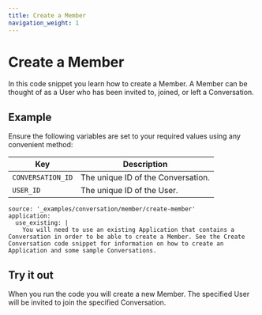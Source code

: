 ```yaml
---
title: Create a Member
navigation_weight: 1
---
```


# Create a Member

In this code snippet you learn how to create a Member. A Member can be thought of as a User who has been invited to, joined, or left a Conversation.

## Example

Ensure the following variables are set to your required values using any convenient method:

Key | Description
-- | --
`CONVERSATION_ID` | The unique ID of the Conversation.
`USER_ID` | The unique ID of the User.

```code_snippets
source: '_examples/conversation/member/create-member'
application:
  use_existing: |
    You will need to use an existing Application that contains a Conversation in order to be able to create a Member. See the Create Conversation code snippet for information on how to create an Application and some sample Conversations.
```

## Try it out

When you run the code you will create a new Member. The specified User will be invited to join the specified Conversation.
